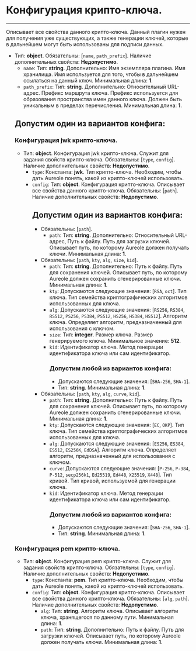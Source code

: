 # Конфигурация крипто-ключа.
***
Описывает все свойства данного крипто-ключа. Данный плагин нужен для получения уже существующих, а также генерации ключей, которые в дальнейшем могут быть использованы для подписи данных.
- Тип: **object**. Обязательны: [`name`, `path_prefix`]. Наличие дополнительных свойств: **Недопустимо**.
  - `name`: Тип: **string**. Дополнительно: Имя экземпляра плагина. Имя хранилища. Имя используется для того, чтобы в дальнейшем ссылаться на данный ключ. Минимальная длина: **1**.
  - `path_prefix`: Тип: **string**. Дополнительно: Относительный URL-адрес. Префикс маршрута ключа. Префикс используется для образования пространства имен данного ключа. Должен быть уникальным в пределах перечисления. Минимальная длина: **1**.
  ## Допустим один из вариантов конфига:
  ### Конфигурация jwk крипто-ключа.
  - Тип: **object**. Конфигурация jwk крипто-ключа. Служит для задания свойств крипто-ключа. Обязательны: [`type`, `config`]. Наличие дополнительных свойств: **Недопустимо**.
    - `type`: Константа: **jwk**. Тип крипто-ключа. Необходим, чтобы дать Aureole понять, какой из крипто-ключей использовать.
    - `config`: Тип: **object**. Конфигурация крипто-ключа. Описывает все свойства данного крипто-ключа. Обязательны: [`path`]. Наличие дополнительных свойств: **Недопустимо**.
      ## Допустим один из вариантов конфига:
      - Обязательны: [`path`].
        - `path`: Тип: **string**. Дополнительно: Относительный URL-адрес, Путь к файлу. Путь для загрузки ключей. Описывает путь, по которому Aureole должен получать ключи. Минимальная длина: **1**.
      - Обязательны: [`path`, `kty`, `alg`, `size`, `kid`].
        - `path`: Тип: **string**. Дополнительно: Путь к файлу. Путь для сохранения ключей. Описывает путь, по которому Aureole должен сохранить сгенерированные ключи. Минимальная длина: **1**.
        - `kty`: Допускаются следующие значения: [`RSA`, `oct`]. Тип ключа. Тип семейства криптографических алгоритмов использованных для ключа.
        - `alg`: Допускаются следующие значения: [`RS256`, `RS384`, `RS512`, `PS256`, `PS384`, `PS512`, `HS256`, `HS384`, `HS512`]. Алгоритм ключа. Определяет алгоритм, предназначенный для использования с ключом.
        - `size`: Тип: **integer**. Размер ключа. Размер генерируемого ключа. Минимальное значение: **512**.
        - `kid`: Идентификатор ключа. Метод генерации идентификатора ключа или сам идентификатор.
          ### Допустим любой из вариантов конфига:
          - Допускаются следующие значения: [`SHA-256`, `SHA-1`].
          - Тип: **string**. Минимальная длина: **1**.
      - Обязательны: [`path`, `kty`, `alg`, `curve`, `kid`].
        - `path`: Тип: **string**. Дополнительно: Путь к файлу. Путь для сохранения ключей. Описывает путь, по которому Aureole должен сохранить сгенерированные ключи. Минимальная длина: **1**.
        - `kty`: Допускаются следующие значения: [`EC`, `OKP`]. Тип ключа. Тип семейства криптографических алгоритмов использованных для ключа.
        - `alg`: Допускаются следующие значения: [`ES256`, `ES384`, `ES512`, `ES256K`, `EdDSA`]. Алгоритм ключа. Определяет алгоритм, предназначенный для использования с ключом.
        - `curve`: Допускаются следующие значения: [`P-256`, `P-384`, `P-512`, `secp256k1`, `Ed25519`, `Ed448`, `X25519`, `X448`]. Тип кривой. Тип кривой, используемой для генерации ключа.
        - `kid`: Идентификатор ключа. Метод генерации идентификатора ключа или сам идентификатор.
          ### Допустим любой из вариантов конфига:
          - Допускаются следующие значения: [`SHA-256`, `SHA-1`].
          - Тип: **string**. Минимальная длина: **1**.
  ### Конфигурация pem крипто-ключа.
  - Тип: **object**. Конфигурация pem крипто-ключа. Служит для задания свойств крипто-ключа. Обязательны: [`type`, `config`]. Наличие дополнительных свойств: **Недопустимо**.
    - `type`: Константа: **pem**. Тип крипто-ключа. Необходим, чтобы дать Aureole понять, какой из крипто-ключей использовать.
    - `config`: Тип: **object**. Конфигурация крипто-ключа. Описывает все свойства данного крипто-ключа. Обязательны: [`alg`, `path`]. Наличие дополнительных свойств: **Недопустимо**.
      - `alg`: Тип: **string**. Алгоритм ключа. Описывает алгоритм ключа, хранящегося по данному пути. Минимальная длина: **1**.
      - `path`: Тип: **string**. Дополнительно: Путь к файлу. Путь для загрузки ключей. Описывает путь, по которому Aureole должен получать ключи. Минимальная длина: **1**.
